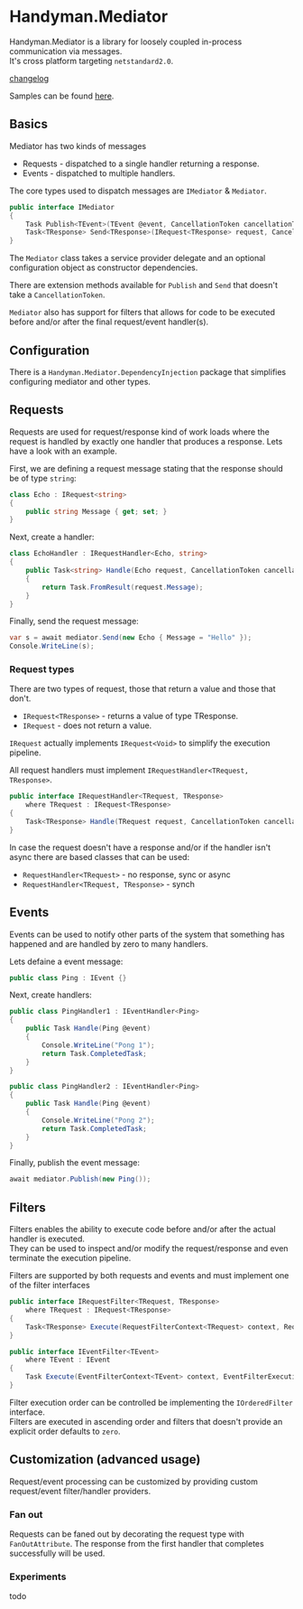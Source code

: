 # Handyman.Mediator

Handyman.Mediator is a library for loosely coupled in-process communication via messages.  
It's cross platform targeting `netstandard2.0`.

[changelog](./changelog.md)

Samples can be found [here](https://github.com/jonassamuelsson/handyman/tree/master/src/Handyman.Mediator/samples).

## Basics

Mediator has two kinds of messages

* Requests - dispatched to a single handler returning a response.
* Events - dispatched to multiple handlers.

The core types used to dispatch messages are `IMediator` & `Mediator`.

``` csharp
public interface IMediator
{
    Task Publish<TEvent>(TEvent @event, CancellationToken cancellationToken) where TEvent : IEvent;
    Task<TResponse> Send<TResponse>(IRequest<TResponse> request, CancellationToken cancellationToken);
}
```

The `Mediator` class takes a service provider delegate and an optional configuration object as constructor dependencies.

There are extension methods available for `Publish` and `Send` that doesn't take a `CancellationToken`.

`Mediator` also has support for filters that allows for code to be executed before and/or after the final request/event handler(s).

## Configuration

There is a `Handyman.Mediator.DependencyInjection` package that simplifies configuring mediator and other types.

## Requests

Requests are used for request/response kind of work loads where the request is handled by exactly one handler that produces a response. Lets have a look with an example.  

First, we are defining a request message stating that the response should be of type `string`:

``` csharp
class Echo : IRequest<string>
{
    public string Message { get; set; }
}
```

Next, create a handler:

``` csharp
class EchoHandler : IRequestHandler<Echo, string>
{
    public Task<string> Handle(Echo request, CancellationToken cancellationToken)
    {
        return Task.FromResult(request.Message);
    }
}
```

Finally, send the request message:

``` csharp
var s = await mediator.Send(new Echo { Message = "Hello" });
Console.WriteLine(s);
```

### Request types

There are two types of request, those that return a value and those that don't.

* `IRequest<TResponse>` - returns a value of type TResponse.
* `IRequest` - does not return a value.

`IRequest` actually implements `IRequest<Void>` to simplify the execution pipeline.

All request handlers must implement `IRequestHandler<TRequest, TResponse>`.

``` csharp
public interface IRequestHandler<TRequest, TResponse>
    where TRequest : IRequest<TResponse>
{
    Task<TResponse> Handle(TRequest request, CancellationToken cancellationToken);
}
```

In case the request doesn't have a response and/or if the handler isn't async there are based classes that can be used:

* `RequestHandler<TRequest>` - no response, sync or async
* `RequestHandler<TRequest, TResponse>` - synch

## Events

Events can be used to notify other parts of the system that something has happened and are handled by zero to many handlers.

Lets defaine a event message:

``` csharp
public class Ping : IEvent {}
```

Next, create handlers:

``` csharp
public class PingHandler1 : IEventHandler<Ping>
{
    public Task Handle(Ping @event)
    {
        Console.WriteLine("Pong 1");
        return Task.CompletedTask;
    }
}

public class PingHandler2 : IEventHandler<Ping>
{
    public Task Handle(Ping @event)
    {
        Console.WriteLine("Pong 2");
        return Task.CompletedTask;
    }
}
```

Finally, publish the event message:

``` csharp
await mediator.Publish(new Ping());
```

## Filters

Filters enables the ability to execute code before and/or after the actual handler is executed.  
They can be used to inspect and/or modify the request/response and even terminate the execution pipeline.

Filters are supported by both requests and events and must implement one of the filter interfaces

``` csharp
public interface IRequestFilter<TRequest, TResponse>
    where TRequest : IRequest<TResponse>
{
    Task<TResponse> Execute(RequestFilterContext<TRequest> context, RequestFilterExecutionDelegate next);
}

public interface IEventFilter<TEvent>
    where TEvent : IEvent
{
    Task Execute(EventFilterContext<TEvent> context, EventFilterExecutionDelegate next);
}
```

Filter execution order can be controlled be implementing the `IOrderedFilter` interface.  
Filters are executed in ascending order and filters that doesn't provide an explicit order defaults to `zero`.

## Customization (advanced usage)

Request/event processing can be customized by providing custom request/event filter/handler providers.

### Fan out

Requests can be faned out by decorating the request type with `FanOutAttribute`. The response from the first handler that completes successfully will be used.

### Experiments

todo
